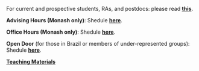 For current and prospective students, RAs, and postdocs: please read [**this**](/working-with-me).

__Advising Hours (Monash only)__:
Shedule [**here**](https://koalendar.com/e/dahis-advising).

__Office Hours (Monash only)__:
Shedule [**here**](https://koalendar.com/e/dahis-office-hours).

__Open Door__ (for those in Brazil or members of under-represented groups):
Shedule [**here**](https://koalendar.com/e/dahis-open-door).

[__Teaching Materials__](/teaching)